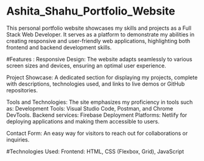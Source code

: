 # Ashita_Shahu_Portfolio_Website


This personal portfolio website showcases my skills and projects as a Full Stack Web Developer. It serves as a platform to demonstrate my abilities in creating responsive and user-friendly web applications, highlighting both frontend and backend development skills.

#Features : 
Responsive Design: The website adapts seamlessly to various screen sizes and devices, ensuring an optimal user experience.

Project Showcase: A dedicated section for displaying my projects, complete with descriptions, technologies used, and links to live demos or GitHub repositories.

Tools and Technologies: The site emphasizes my proficiency in tools such as:
  Development Tools: Visual Studio Code, Postman, and Chrome DevTools.
  Backend services: Firebase
  Deployment Platforms:  Netlify for deploying applications and making them accessible to users.
  
Contact Form: An easy way for visitors to reach out for collaborations or inquiries.


#Technologies Used:
Frontend: HTML, CSS (Flexbox, Grid), JavaScript
